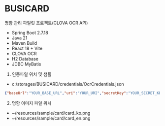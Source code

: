 # BUSICARD
명함 관리 파일럿 프로젝트(CLOVA OCR API)

- Spring Boot 2.7.18
- Java 21
- Maven Build
- React 18 + Vite
- CLOVA OCR
- H2 Database
- JDBC MyBatis

1. 인증파일 위치 및 샘플
- c:/storages/BUSICARD/credentials/OcrCredentials.json
```json
{"baseUrl":"YOUR_BASE_URL","uri":"YOUR_URI","secretKey":"YOUR_SECRET_KEY"}
```

2. 명함 이미지 파일 위치
- ~/resources/sample/card/card_ko.png
- ~/resources/sample/card/card_en.png
